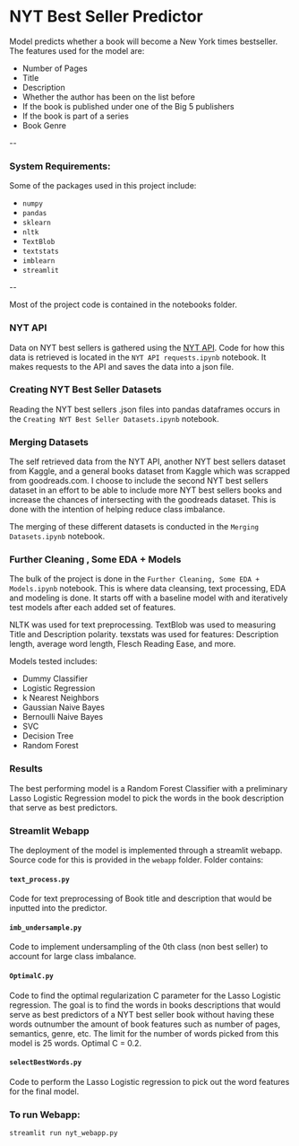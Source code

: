 # NYT Best Seller Predictor
Model predicts whether a book will become a New York times bestseller. The features used for the model are:

- Number of Pages
- Title
- Description
- Whether the author has been on the list before
- If the book is published under one of the Big 5 publishers
- If the book is part of a series
- Book Genre

--

### System Requirements:
Some of the packages used in this project include:

- `numpy`
- `pandas`
- `sklearn`
- `nltk`
- `TextBlob`
- `textstats`
- `imblearn`
- `streamlit`

--

Most of the project code is contained in the notebooks folder.

### NYT API
Data on NYT best sellers is gathered using the [NYT API](https://developer.nytimes.com/).
Code for how this data is retrieved is located in the `NYT API requests.ipynb` notebook.
It makes requests to the API and saves the data into a json file.

### Creating NYT Best Seller Datasets
Reading the NYT best sellers .json files into pandas dataframes occurs in  the
`Creating NYT Best Seller Datasets.ipynb` notebook.

### Merging Datasets
The self retrieved data from the NYT API,
another NYT best sellers dataset from Kaggle, and a general books dataset from Kaggle
which was scrapped from goodreads.com. I choose to include the second NYT best sellers
dataset in an effort to be able to include more NYT best sellers books and increase the chances
of intersecting with the goodreads dataset. This is done with the intention of helping reduce
class imbalance.

The merging of these different datasets is conducted in the `Merging Datasets.ipynb` notebook.

### Further Cleaning , Some EDA + Models
The bulk of the project is done in the `Further Cleaning, Some EDA + Models.ipynb`
notebook. This is where data cleansing, text processing, EDA and modeling is done.
It starts off with a baseline model with and iteratively test models after each added set of features.

NLTK was used for text preprocessing.
TextBlob was used to measuring Title and Description polarity.
texstats was used for features: Description length, average word length, Flesch Reading Ease, and more.

Models tested includes:
- Dummy Classifier
- Logistic Regression
- k Nearest Neighbors
- Gaussian Naive Bayes
- Bernoulli Naive Bayes
- SVC
- Decision Tree
- Random Forest

### Results
The best performing model is a Random Forest Classifier with a preliminary Lasso Logistic
Regression model to pick the words in the book description that serve as best predictors.

### Streamlit Webapp
The deployment of the model is implemented through a streamlit webapp. Source code for
this is provided in the `webapp` folder. Folder contains:

#### `text_process.py`
Code for text preprocessing of Book title and description that would be inputted into
the predictor.

#### `imb_undersample.py`
Code to implement undersampling of the 0th class (non best seller) to account for large
class imbalance.

#### `OptimalC.py`
Code to find the optimal regularization C parameter for the Lasso Logistic regression.
The goal is to find the words in books descriptions that would serve as best predictors
of a NYT best seller book without having these words outnumber the amount of book features
such as number of pages, semantics, genre, etc. The limit for the number of words picked from this
model is 25 words. Optimal C = 0.2.

#### `selectBestWords.py`
Code to perform the Lasso Logistic regression to pick out the word features for the
final model.

### To run Webapp: 
`streamlit run nyt_webapp.py`

